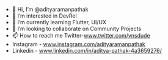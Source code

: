 - 👋 Hi, I’m @adityaramanpathak
- 👀 I’m interested in DevRel
- 🌱 I’m currently learning Flutter, UI/UX
- 💞️ I’m looking to collaborate on Community Projects 
- 📫 How to reach me Twitter-www.twitter.com/vnsdude
- Instagram - www.instagram.com/adityaramanpathak
- Linkedin - www.linkedin.com/in/aditya-pathak-4a3659276/

<!---
adityaramanpathak/adityaramanpathak is a ✨ special ✨ repository because its `README.md` (this file) appears on your GitHub profile.
You can click the Preview link to take a look at your changes.
--->
